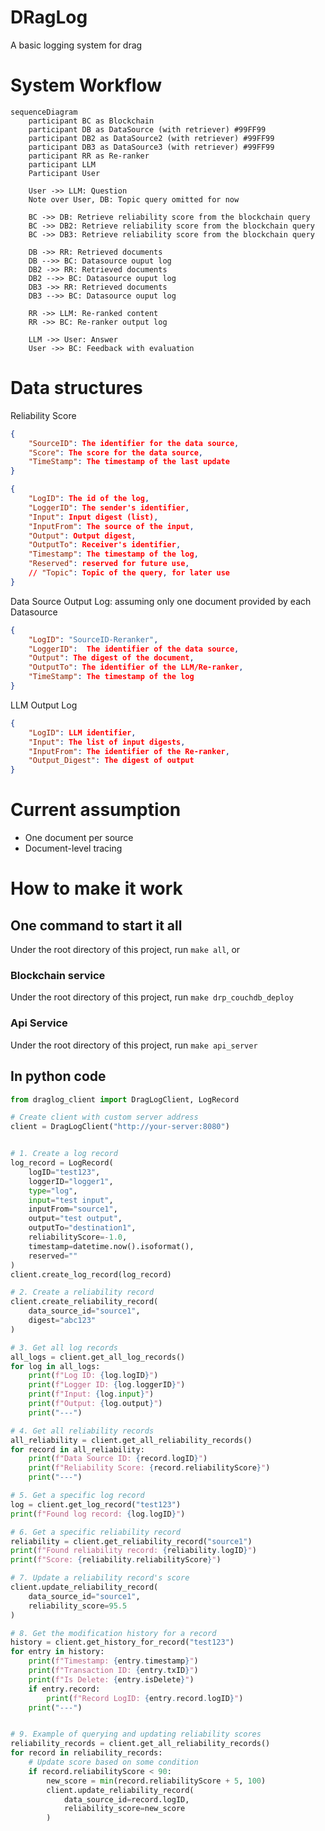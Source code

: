 # DRagLog
A basic logging system for drag



# System Workflow
```mermaid
sequenceDiagram
    participant BC as Blockchain
    participant DB as DataSource (with retriever) #99FF99
    participant DB2 as DataSource2 (with retriever) #99FF99
    participant DB3 as DataSource3 (with retriever) #99FF99
    participant RR as Re-ranker
    participant LLM
    Participant User

    User ->> LLM: Question
    Note over User, DB: Topic query omitted for now

    BC ->> DB: Retrieve reliability score from the blockchain query
    BC ->> DB2: Retrieve reliability score from the blockchain query
    BC ->> DB3: Retrieve reliability score from the blockchain query

    DB ->> RR: Retrieved documents
    DB -->> BC: Datasource ouput log
    DB2 ->> RR: Retrieved documents
    DB2 -->> BC: Datasource ouput log
    DB3 ->> RR: Retrieved documents
    DB3 -->> BC: Datasource ouput log
    
    RR ->> LLM: Re-ranked content
    RR ->> BC: Re-ranker output log

    LLM ->> User: Answer
    User ->> BC: Feedback with evaluation

```

# Data structures 
Reliability Score 
```json
{
    "SourceID": The identifier for the data source,
    "Score": The score for the data source,
    "TimeStamp": The timestamp of the last update
}
```
```json
{
	"LogID": The id of the log,
	"LoggerID": The sender's identifier,  
	"Input": Input digest (list),
	"InputFrom": The source of the input,
	"Output": Output digest,    
	"OutputTo": Receiver's identifier,
	"Timestamp": The timestamp of the log,  
	"Reserved": reserved for future use,
    // "Topic": Topic of the query, for later use
}
```
Data Source Output Log: assuming only one document provided by each Datasource
```json
{
    "LogID": "SourceID-Reranker",
    "LoggerID":  The identifier of the data source,
    "Output": The digest of the document,
    "OutputTo": The identifier of the LLM/Re-ranker,
    "TimeStamp": The timestamp of the log
}
```

<!-- 
Re-ranker Output Log
```json
{
    "Input_Source_IDs": The list of input source IDs,
    "Input_Digests": The list of input digests, 
    "Output_Source_IDs": The list of output,
    "Output_Digests": The list of output digests
}
``` -->

LLM Output Log
```json
{
    "LogID": LLM identifier,
    "Input": The list of input digests,
    "InputFrom": The identifier of the Re-ranker,
    "Output_Digest": The digest of output
}
```

<!-- On-chain state definition
```json
{
    "State_ID": Datasoruce identifier or composite identifier for logs,
    "Type": Type of the state info,
    "Content": Score/Digest,
    "TimeStamp": The timestamp for the last update,
    "Reserved": Reserved space for future use
}
``` -->

# Current assumption
+ One document per source
+ Document-level tracing

# How to make it work
## One command to start it all
Under the root directory of this project, run 
``` make all ```, or
### Blockchain service
Under the root directory of this project, run 
``` make drp_couchdb_deploy ```
### Api Service 
Under the root directory of this project, run 
``` make api_server ```

## In python code
```python
from draglog_client import DragLogClient, LogRecord

# Create client with custom server address
client = DragLogClient("http://your-server:8080")


# 1. Create a log record
log_record = LogRecord(
    logID="test123",
    loggerID="logger1",
    type="log",
    input="test input",
    inputFrom="source1",
    output="test output",
    outputTo="destination1",
    reliabilityScore=-1.0,
    timestamp=datetime.now().isoformat(),
    reserved=""
)
client.create_log_record(log_record)

# 2. Create a reliability record
client.create_reliability_record(
    data_source_id="source1",
    digest="abc123"
)

# 3. Get all log records
all_logs = client.get_all_log_records()
for log in all_logs:
    print(f"Log ID: {log.logID}")
    print(f"Logger ID: {log.loggerID}")
    print(f"Input: {log.input}")
    print(f"Output: {log.output}")
    print("---")

# 4. Get all reliability records
all_reliability = client.get_all_reliability_records()
for record in all_reliability:
    print(f"Data Source ID: {record.logID}")
    print(f"Reliability Score: {record.reliabilityScore}")
    print("---")

# 5. Get a specific log record
log = client.get_log_record("test123")
print(f"Found log record: {log.logID}")

# 6. Get a specific reliability record
reliability = client.get_reliability_record("source1")
print(f"Found reliability record: {reliability.logID}")
print(f"Score: {reliability.reliabilityScore}")

# 7. Update a reliability record's score
client.update_reliability_record(
    data_source_id="source1",
    reliability_score=95.5
)

# 8. Get the modification history for a record
history = client.get_history_for_record("test123")
for entry in history:
    print(f"Timestamp: {entry.timestamp}")
    print(f"Transaction ID: {entry.txID}")
    print(f"Is Delete: {entry.isDelete}")
    if entry.record:
        print(f"Record LogID: {entry.record.logID}")
    print("---")


# 9. Example of querying and updating reliability scores
reliability_records = client.get_all_reliability_records()
for record in reliability_records:
    # Update score based on some condition
    if record.reliabilityScore < 90:
        new_score = min(record.reliabilityScore + 5, 100)
        client.update_reliability_record(
            data_source_id=record.logID,
            reliability_score=new_score
        )

```
